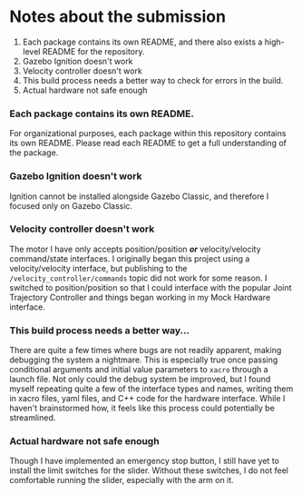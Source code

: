 # Notes about the submission

<ol>
    <li> Each package contains its own README, and there also exists a high-level README for the repository.
    <li> Gazebo Ignition doesn't work
    <li>Velocity controller doesn't work
    <li>This build process needs a better way to check for errors in the build.
    <li>Actual hardware not safe enough
</ol>

### Each package contains its own README.
For organizational purposes, each package within this repository contains its own README. Please read each README to get a full understanding of the package.

### Gazebo Ignition doesn't work
Ignition cannot be installed alongside Gazebo Classic, and therefore I focused only on Gazebo Classic.

### Velocity controller doesn't work
The motor I have only accepts position/position ***or*** velocity/velocity command/state interfaces. I originally began this project using a velocity/velocity interface, but publishing to the `/velocity_controller/commands` topic did not work for some reason. I switched to position/position so that I could interface with the popular Joint Trajectory Controller and things began working in my Mock Hardware interface.

### This build process needs a better way...
There are quite a few times where bugs are not readily apparent, making debugging the system a nightmare. This is especially true once passing conditional arguments and initial value parameters to `xacro` through a launch file. Not only could the debug system be improved, but I found myself repeating quite a few of the interface types and names, writing them in xacro files, yaml files, and C++ code for the hardware interface. While I haven't brainstormed how, it feels like this process could potentially be streamlined.

### Actual hardware not safe enough
Though I have implemented an emergency stop button, I still have yet to install the limit switches for the slider. Without these switches, I do not feel comfortable running the slider, especially with the arm on it.